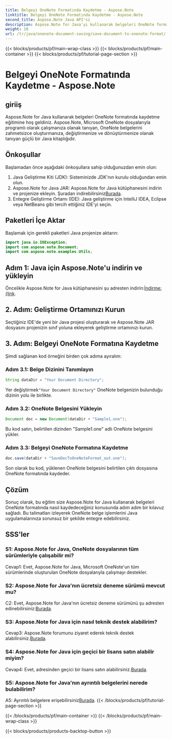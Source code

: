 ```yaml
---
title: Belgeyi OneNote Formatında Kaydetme - Aspose.Note
linktitle: Belgeyi OneNote Formatında Kaydetme - Aspose.Note
second_title: Aspose.Note Java API'si
description: Aspose.Note for Java'yı kullanarak belgeleri OneNote formatında nasıl kaydedeceğinizi öğrenin. Sorunsuz entegrasyon için adım adım kılavuzumuzu izleyin.
weight: 10
url: /tr/java/onenote-document-saving/save-document-to-onenote-format/
---
```


{{< blocks/products/pf/main-wrap-class >}}
{{< blocks/products/pf/main-container >}}
{{< blocks/products/pf/tutorial-page-section >}}

# Belgeyi OneNote Formatında Kaydetme - Aspose.Note

## giriiş

Aspose.Note for Java kullanarak belgeleri OneNote formatında kaydetme eğitimine hoş geldiniz. Aspose.Note, Microsoft OneNote dosyalarıyla programlı olarak çalışmanıza olanak tanıyan, OneNote belgelerini zahmetsizce oluşturmanıza, değiştirmenize ve dönüştürmenize olanak tanıyan güçlü bir Java kitaplığıdır.

## Önkoşullar

Başlamadan önce aşağıdaki önkoşullara sahip olduğunuzdan emin olun:

1. Java Geliştirme Kiti (JDK): Sisteminizde JDK'nın kurulu olduğundan emin olun.
2.  Aspose.Note for Java JAR: Aspose.Note for Java kütüphanesini indirin ve projenize ekleyin. Şuradan indirebilirsiniz[Burada](https://releases.aspose.com/note/java/).
3. Entegre Geliştirme Ortamı (IDE): Java geliştirme için IntelliJ IDEA, Eclipse veya NetBeans gibi tercih ettiğiniz IDE'yi seçin.

## Paketleri İçe Aktar

Başlamak için gerekli paketleri Java projenize aktarın:

```java
import java.io.IOException;
import com.aspose.note.Document;
import com.aspose.note.examples.Utils;
```

## Adım 1: Java için Aspose.Note'u indirin ve yükleyin

Öncelikle Aspose.Note for Java kütüphanesini şu adresten indirin:[İndirme: {link](https://releases.aspose.com/note/java/).

## 2. Adım: Geliştirme Ortamınızı Kurun

Seçtiğiniz IDE'de yeni bir Java projesi oluşturarak ve Aspose.Note JAR dosyasını projenizin sınıf yoluna ekleyerek geliştirme ortamınızı kurun.

## 3. Adım: Belgeyi OneNote Formatına Kaydetme

Şimdi sağlanan kod örneğini birden çok adıma ayıralım:

### Adım 3.1: Belge Dizinini Tanımlayın

```java
String dataDir = "Your Document Directory";
```

 Yer değiştirmek`"Your Document Directory"` OneNote belgenizin bulunduğu dizinin yolu ile birlikte.

### Adım 3.2: OneNote Belgesini Yükleyin

```java
Document doc = new Document(dataDir + "Sample1.one");
```

Bu kod satırı, belirtilen dizinden "Sample1.one" adlı OneNote belgesini yükler.

### Adım 3.3: Belgeyi OneNote Formatına Kaydetme

```java
doc.save(dataDir + "SaveDocToOneNoteFormat_out.one");
```

Son olarak bu kod, yüklenen OneNote belgesini belirtilen çıktı dosyasına OneNote formatında kaydeder.

## Çözüm

Sonuç olarak, bu eğitim size Aspose.Note for Java kullanarak belgeleri OneNote formatında nasıl kaydedeceğiniz konusunda adım adım bir kılavuz sağladı. Bu talimatları izleyerek OneNote belge işlemlerini Java uygulamalarınıza sorunsuz bir şekilde entegre edebilirsiniz.

## SSS'ler

### S1: Aspose.Note for Java, OneNote dosyalarının tüm sürümleriyle çalışabilir mi?

Cevap1: Evet, Aspose.Note for Java, Microsoft OneNote'un tüm sürümlerinde oluşturulan OneNote dosyalarıyla çalışmayı destekler.

### S2: Aspose.Note for Java'nın ücretsiz deneme sürümü mevcut mu?

 C2: Evet, Aspose.Note for Java'nın ücretsiz deneme sürümünü şu adresten edinebilirsiniz:[Burada](https://releases.aspose.com/).

### S3: Aspose.Note for Java için nasıl teknik destek alabilirim?

 Cevap3: Aspose.Note forumunu ziyaret ederek teknik destek alabilirsiniz.[Burada](https://forum.aspose.com/c/note/28).

### S4: Aspose.Note for Java için geçici bir lisans satın alabilir miyim?

 Cevap4: Evet, adresinden geçici bir lisans satın alabilirsiniz.[Burada](https://purchase.aspose.com/temporary-license/).

### S5: Aspose.Note for Java'nın ayrıntılı belgelerini nerede bulabilirim?

 A5: Ayrıntılı belgelere erişebilirsiniz[Burada](https://reference.aspose.com/note/java/).
{{< /blocks/products/pf/tutorial-page-section >}}

{{< /blocks/products/pf/main-container >}}
{{< /blocks/products/pf/main-wrap-class >}}

{{< blocks/products/products-backtop-button >}}

